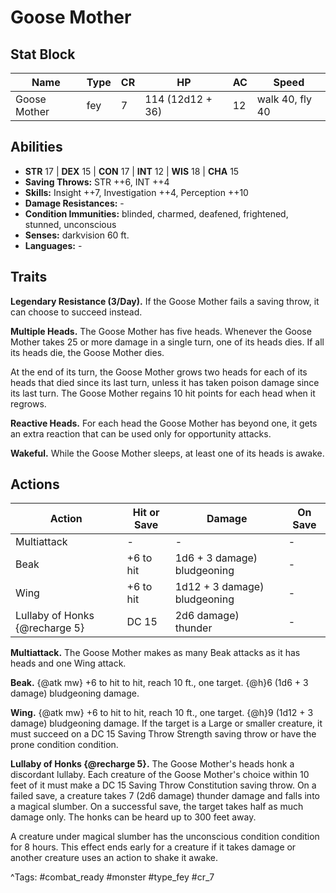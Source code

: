 # Goose Mother

## Stat Block

| Name | Type | CR | HP | AC | Speed |
|------|------|----|----|----|-------|
| Goose Mother | fey | 7 | 114 (12d12 + 36) | 12 | walk 40, fly 40 |

## Abilities

- **STR** 17 | **DEX** 15 | **CON** 17 | **INT** 12 | **WIS** 18 | **CHA** 15
- **Saving Throws:** STR ++6, INT ++4  
- **Skills:** Insight ++7, Investigation ++4, Perception ++10  
- **Damage Resistances:** -  
- **Condition Immunities:** blinded, charmed, deafened, frightened, stunned, unconscious  
- **Senses:** darkvision 60 ft.  
- **Languages:** -

## Traits

**Legendary Resistance (3/Day).** If the Goose Mother fails a saving throw, it can choose to succeed instead.

**Multiple Heads.** The Goose Mother has five heads. Whenever the Goose Mother takes 25 or more damage in a single turn, one of its heads dies. If all its heads die, the Goose Mother dies.

At the end of its turn, the Goose Mother grows two heads for each of its heads that died since its last turn, unless it has taken poison damage since its last turn. The Goose Mother regains 10 hit points for each head when it regrows.

**Reactive Heads.** For each head the Goose Mother has beyond one, it gets an extra reaction that can be used only for opportunity attacks.

**Wakeful.** While the Goose Mother sleeps, at least one of its heads is awake.


## Actions

| Action | Hit or Save | Damage | On Save |
|--------|--------------|--------|----------|
| Multiattack | - | - | - |
| Beak | +6 to hit | 1d6 + 3 damage) bludgeoning | - |
| Wing | +6 to hit | 1d12 + 3 damage) bludgeoning | - |
| Lullaby of Honks {@recharge 5} | DC 15 | 2d6 damage) thunder | - |

**Multiattack.** The Goose Mother makes as many Beak attacks as it has heads and one Wing attack.

**Beak.** {@atk mw} +6 to hit to hit, reach 10 ft., one target. {@h}6 (1d6 + 3 damage) bludgeoning damage.

**Wing.** {@atk mw} +6 to hit to hit, reach 10 ft., one target. {@h}9 (1d12 + 3 damage) bludgeoning damage. If the target is a Large or smaller creature, it must succeed on a DC 15 Saving Throw Strength saving throw or have the prone condition condition.

**Lullaby of Honks {@recharge 5}.** The Goose Mother's heads honk a discordant lullaby. Each creature of the Goose Mother's choice within 10 feet of it must make a DC 15 Saving Throw Constitution saving throw. On a failed save, a creature takes 7 (2d6 damage) thunder damage and falls into a magical slumber. On a successful save, the target takes half as much damage only. The honks can be heard up to 300 feet away.

A creature under magical slumber has the unconscious condition condition for 8 hours. This effect ends early for a creature if it takes damage or another creature uses an action to shake it awake.


^Tags: #combat_ready #monster #type_fey #cr_7